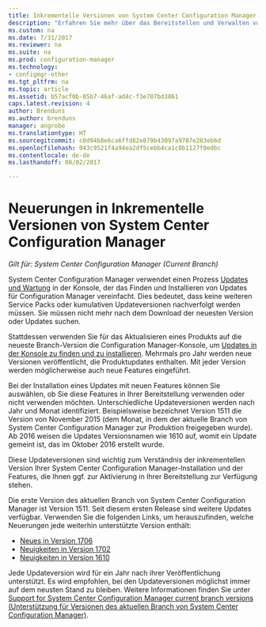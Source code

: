 ```yaml
---
title: Inkrementelle Versionen von System Center Configuration Manager | Microsoft-Dokumentation
description: "Erfahren Sie mehr über das Bereitstellen und Verwalten von Softwareupdates in System Center Configuration Manager."
ms.custom: na
ms.date: 7/31/2017
ms.reviewer: na
ms.suite: na
ms.prod: configuration-manager
ms.technology:
- configmgr-other
ms.tgt_pltfrm: na
ms.topic: article
ms.assetid: b57acf0b-05b7-46af-ad4c-f3e707bd3861
caps.latest.revision: 4
author: Brenduns
ms.author: brenduns
manager: angrobe
ms.translationtype: HT
ms.sourcegitcommit: c0d94b8e6ca6ffd82e879b43097a9787e283eb6d
ms.openlocfilehash: 043c9521f4a94ea2df5cebb4ca1c0b1127f0edbc
ms.contentlocale: de-de
ms.lasthandoff: 08/02/2017

---
```

# <a name="whats-new-in-system-center-configuration-manager-incremental-versions"></a>Neuerungen in Inkrementelle Versionen von System Center Configuration Manager

*Gilt für: System Center Configuration Manager (Current Branch)*




 System Center Configuration Manager verwendet einen Prozess [Updates und Wartung](/sccm/core/servers/manage/updates) in der Konsole, der das Finden und Installieren von Updates für Configuration Manager vereinfacht. Dies bedeutet, dass keine weiteren Service Packs oder kumulativen Updateversionen nachverfolgt werden müssen. Sie müssen nicht mehr nach dem Download der neuesten Version oder Updates suchen.

 Stattdessen verwenden Sie für das Aktualisieren eines Produkts auf die neueste Branch-Version die Configuration Manager-Konsole, um [Updates in der Konsole zu finden und zu installieren](../../../core/servers/manage/install-in-console-updates.md). Mehrmals pro Jahr werden neue Versionen veröffentlicht, die Produktupdates enthalten. Mit jeder Version werden möglicherweise auch neue Features eingeführt.  

 Bei der Installation eines Updates mit neuen Features können Sie auswählen, ob Sie diese Features in Ihrer Bereitstellung verwenden oder nicht verwenden möchten. Unterschiedliche Updateversionen werden nach Jahr und Monat identifiziert. Beispielsweise bezeichnet Version 1511 die Version von November 2015 (dem Monat, in dem der aktuelle Branch von System Center Configuration Manager zur Produktion freigegeben wurde). Ab 2016 weisen die Updates Versionsnamen wie 1610 auf, womit ein Update gemeint ist, das im Oktober 2016 erstellt wurde.

 Diese Updateversionen sind wichtig zum Verständnis der inkrementellen Version Ihrer System Center Configuration Manager-Installation und der Features, die Ihnen ggf. zur Aktivierung in Ihrer Bereitstellung zur Verfügung stehen.

 Die erste Version des aktuellen Branch von System Center Configuration Manager ist Version 1511. Seit diesem ersten Release sind weitere Updates verfügbar. Verwenden Sie die folgenden Links, um herauszufinden, welche Neuerungen jede weiterhin unterstützte Version enthält:
  - [Neues in Version 1706](../../../core/plan-design/changes/whats-new-in-version-1706.md)  
  - [Neuigkeiten in Version 1702](../../../core/plan-design/changes/whats-new-in-version-1702.md)
  - [Neuigkeiten in Version 1610](../../../core/plan-design/changes/whats-new-in-version-1610.md)


 Jede Updateversion wird für ein Jahr nach ihrer Veröffentlichung unterstützt. Es wird empfohlen, bei den Updateversionen möglichst immer auf dem neusten Stand zu bleiben. Weitere Informationen finden Sie unter [Support for System Center Configuration Manager current branch versions (Unterstützung für Versionen des aktuellen Branch von System Center Configuration Manager)](../../../core/servers/manage/current-branch-versions-supported.md).  

